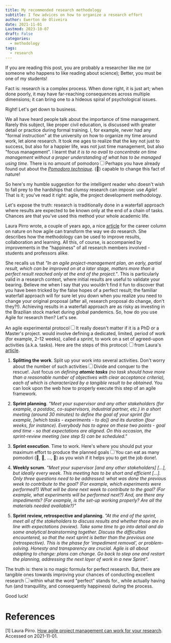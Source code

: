 ```yaml
---
title: My recommended research methodology
subtitle: I few advices on how to organize a research effort
author: Ewerton de Oliveira
date: 2021-11-01
Lastmod: 2023-10-07
draft: False
categories:
  - methodology
tags:
  - research
---
```


<p><span class="newthought">If you are reading this post</span>, you are probably a researcher like me (or someone who happens to like reading about science); Better, you must be one of my students!


Fact is: research is a complex process. When done right, it is just art; when done poorly, it may have far-reaching consequences across multiple dimensions; it can bring one to a hideous spiral of psychological issues.

Right! Let's get down to business.

We all have heard people talk about the importance of time management. Rarely this subject, like proper civil education, is discussed with greater detail or practice during formal training. I, for example, never had any "formal instruction" at the university on how to organize my time around work, let alone research. It took me ages to realize that the key not just to success, but also for a happier life, was not just time management, but also "focus management". I learnt that *it is to no avail to concentrate on time management without a proper understanding of what has to be managed using time*. There is no amount of pomodoro<span><label for="sn-1" class="margin-toggle sidenote-number"></span><input type="checkbox" id="sn-1" class="margin-toggle"/><span class="sidenote">Perhaps you have already found out about the <em><a href="https://en.wikipedia.org/wiki/Pomodoro_Technique" target="_blank">Pomodoro technique</em></a>.</span> (🍅) capable to change this fact of nature!

So here's my humble suggestion for the intelligent reader who doesn't wish to fall prey to the hardships that clumsy research can impose: use *Agile*! That is it; you've read it right: agile, the project development methodology.

Let's expose the truth: research is traditionally done in a waterfall approach where results are expected to be known only at the end of a chain of tasks. Chances are that you've used this method your whole academic life.

Laura Pirro wrote, a couple of years ago, a nice [article](https://www.nature.com/articles/d41586-019-01184-9) for the career column on nature on how agile can transform the way we do research. She describes how the methodology can be used to improve results, collaboration and learning. All this, of course, is accompanied by improvements in the "happiness" of all research members involved -  students and professors alike.

She recalls us that <em>*"In an agile project-management plan, an early, partial result, which can be improved on at a later stage, matters more than a perfect result reached only at the end of the project."*</em>. This is particularly valid in a research context, where initial results are useful to validate your bearing. Believe me when I say that you wouldn't find it fun to discover that you have been tricked by the false hopes of a perfect result; the familiar waterfall approach will for sure let you down when you realize you need to change your original proposal (after all, research proposal do change, don't they?!). Achieving results in a waterfall approach are as risky as investing in the Brazilian stock market during global pandemics. So, how do you use Agile for research then? Let's see.

An agile experimental protocol<span><label for="sn-2" class="margin-toggle sidenote-number"></span><input type="checkbox" id="sn-2" class="margin-toggle"/><span class="sidenote">It really doesn't matter if it is a PhD or a Master's project.</span> would involve defining a dedicated, limited, period of work (for example, 2–12 weeks), called a *sprint*, to work on a set of agreed-upon activities (a.k.a. tasks). Here are the steps of this protocol:<span><label for="sn-3" class="margin-toggle sidenote-number"></span><input type="checkbox" id="sn-3" class="margin-toggle"/><span class="sidenote">from Laura's <a href="https://www.nature.com/articles/d41586-019-01184-9" target="_blank">article</a>.</span>

1. **Splitting the work**. Split up your work into several activities. Don't worry about the number of such activities<span><label for="sn-4" class="margin-toggle sidenote-number"></span><input type="checkbox" id="sn-4" class="margin-toggle"/><span class="sidenote">Divide and conquer to the rescue!</span>. Just focus on *defining **atomic tasks** (no task should have more than a reasonable number of objectives with clear acceptance criteria), each of which is characterized by a tangible result to be obtained*. You can look upon the web how to properly execute this step of an agile framework.

2. **Sprint planning**. *"Meet your supervisor and any other stakeholders (for example, a postdoc, co-supervisors, industrial partner, etc.) in a short meeting (around 30 minutes) to define the goal of your sprint (for example, [which tasks - experiments - to do]) and its duration (four weeks, for instance). Everybody has to agree on these two points - goal and time -  so that expectations are aligned. On this occasion, the *sprint-review meeting* (see step 5) can be scheduled."*

3. **Sprint execution**. Time to work. Here's where you should put your maximum effort to produce the planned goals<span><label for="sn-5" class="margin-toggle sidenote-number"></span><input type="checkbox" id="sn-5" class="margin-toggle"/><span class="sidenote">You can eat as many pomodori (🍅, 🍅, ..., 🍅) as you wish if it helps you to get the job done!</span>.

4. **Weekly scrum**. *"Meet your supervisor [and any other stakeholders] [...], but ideally every week. This meeting has to be short and efficient [...]. Only three questions need to be addressed: what was done the previous week to contribute to the goal? (For example, which experiments were performed?) What will be done next week to contribute to the goal? (For example, what experiments will be performed next?) And, are there any impediments? (For example, is the set-up working properly? Are all the materials needed available?)"*

5. **Sprint review, retrospective and planning**. *"At the end of the sprint, meet all of the stakeholders to discuss results and whether those are in line with expectations (review). Take some time to go into detail and do some analytical brainstorming together. Discuss the difficulties encountered, so that the next sprint is better than the previous one (retrospective). This is the phase for ‘impediment removal’, or problem-solving. Honesty and transparency are crucial. Agile is all about adapting to change: plans can change. Go back to step one and restart the planning, addressing the next layer of work in a new Sprint".*

The truth is: there is no magic formula for perfect research. But, there are tangible ones towards improving your chances of conducting excellent research<span><label for="sn-6" class="margin-toggle sidenote-number"></span><input type="checkbox" id="sn-6" class="margin-toggle"/><span class="sidenote">within what the word "perfect" stands for.</span>, while actually having fun (and tranquillity, and consequently happiness) during the process.

Good luck!

# References

[1] Laura Pirro. [How agile project management can work for your research](https://www.nature.com/articles/d41586-019-01184-9#ref-CR2). Accessed on 2021-11-01.
